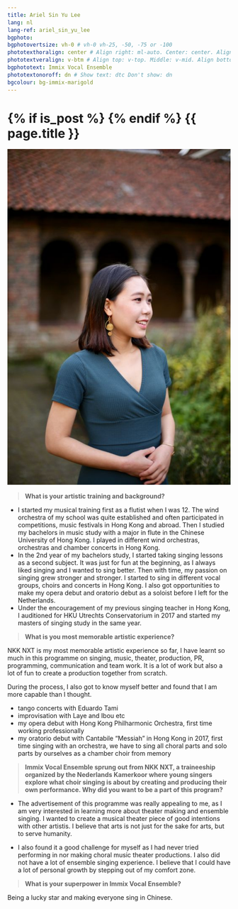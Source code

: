 ```yaml
---
title: Ariel Sin Yu Lee
lang: nl
lang-ref: ariel_sin_yu_lee
bgphoto: 
bgphotovertsize: vh-0 # vh-0 vh-25, -50, -75 or -100
phototexthoralign: center # Align right: ml-auto. Center: center. Align left: mr-auto 
phototextveralign: v-btm # Align top: v-top. Middle: v-mid. Align bottom: b-btm 
bgphototext: Immix Vocal Ensemble
phototextonoroff: dn # Show text: dtc Don't show: dn
bgcolour: bg-immix-marigold
---
```

<h1>
{% if is_post %}
{% endif %}
{{ page.title }}
</h1>
    
<img src="/images/bio_images/Ariel.jpg" alt="photo here" class="fr w-25 ml-auto br-100">

> **What is your artistic training and background?**

- I started my musical training first as a flutist when I was 12. The wind orchestra of my school was quite established and often participated in competitions, music festivals in Hong Kong and abroad. Then I studied my bachelors in music study with a major in flute in the Chinese University of Hong Kong. I played in different wind orchestras, orchestras and chamber concerts in Hong Kong.
- In the 2nd year of my bachelors study, I started taking singing lessons as a second subject. It was just for fun at the beginning, as I always liked singing and I wanted to sing better. Then with time, my passion on singing grew stronger and stronger. I started to sing in different vocal groups, choirs and concerts in Hong Kong. I also got opportunities to make my opera debut and oratorio debut as a soloist before I left for the Netherlands.
- Under the encouragement of my previous singing teacher in Hong Kong, I auditioned for HKU Utrechts Conservatorium in 2017 and started my masters of singing study in the same year.

> **What is you most memorable artistic experience?**

NKK NXT is my most memorable artistic experience so far, I have learnt so much in this programme on singing, music, theater, production, PR, programming, communication and team work. It is a lot of work but also a lot of fun to create a production together from scratch. 
    
During the process, I also got to know myself better and found that I am more capable than I thought. 

- tango concerts with Eduardo Tami 
- improvisation with Laye and Ibou etc 
- my opera debut with Hong Kong Philharmonic Orchestra, first time working professionally 
- my oratorio debut with Cantabile “Messiah” in Hong Kong in 2017, first time singing with an orchestra, we have to sing all choral parts and solo parts by ourselves as a chamber choir from memory 

> **Immix Vocal Ensemble sprung out from NKK NXT, a traineeship organized by the Nederlands Kamerkoor where young singers explore what choir singing is about by creating and producing their own performance. Why did you want to be a part of this program?**

- The advertisement of this programme was really appealing to me, as I am very interested in learning more about theater making and ensemble singing. I wanted to create a musical theater piece of good intentions with other artistis. I believe that arts is not just for the sake for arts, but to serve humanity. 

- I also found it a good challenge for myself as I had never tried performing in nor making choral music theater productions. I also did not have a lot of ensemble singing experience. I believe that I could have a lot of personal growth by stepping out of my comfort zone. 

> **What is your superpower in Immix Vocal Ensemble?**

Being a lucky star and making everyone sing in Chinese.